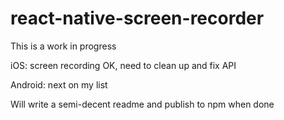 # react-native-screen-recorder

This is a work in progress

iOS: screen recording OK, need to clean up and fix API

Android: next on my list

Will write a semi-decent readme and publish to npm when done